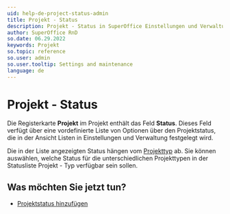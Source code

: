```yaml
---
uid: help-de-project-status-admin
title: Projekt - Status
description: Projekt - Status in SuperOffice Einstellungen und Verwaltung.
author: SuperOffice RnD
so.date: 06.29.2022
keywords: Projekt
so.topic: reference
so.user: admin
so.user.tooltip: Settings and maintenance
language: de
---
```


# Projekt - Status

Die Registerkarte **Projekt** im Projekt enthält das Feld **Status**. Dieses Feld verfügt über eine vordefinierte Liste von Optionen über den Projektstatus, die in der Ansicht Listen in Einstellungen und Verwaltung festgelegt wird.

Die in der Liste angezeigten Status hängen vom [Projekttyp][1] ab. Sie können auswählen, welche Status für die unterschiedlichen Projekttypen in der Statusliste Projekt - Typ verfügbar sein sollen.

## Was möchten Sie jetzt tun?

* [Projektstatus hinzufügen][2]

<!-- Referenced links -->
[1]: project-type-admin.md
[2]: ../../../admin/lists/learn/project-status.md

<!-- Referenced images -->
